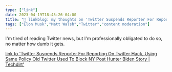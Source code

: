 ```yaml
---
type: ["link"]
date: 2023-04-19T18:45:26-04:00
title: "🔗 linkblog: my thoughts on 'Twitter Suspends Reporter For Reporting On Twitter Hack, Using Same Policy Old Twitter Used To Block NY Post Hunter Biden Story | Techdirt'"
tags: ["Elon Musk","Matt Walsh","Twitter","content moderation"]
---
```

I'm tired of reading Twitter news, but I'm professionally obligated to do so, no matter how dumb it gets.  
 

[link to 'Twitter Suspends Reporter For Reporting On Twitter Hack, Using Same Policy Old Twitter Used To Block NY Post Hunter Biden Story | Techdirt'](https://www.techdirt.com/2023/04/19/twitter-suspends-reporter-dell-cameron-for-reporting-on-twitter-hack-using-same-policy-old-twitter-used-to-block-ny-post-hunter-biden-story/)
